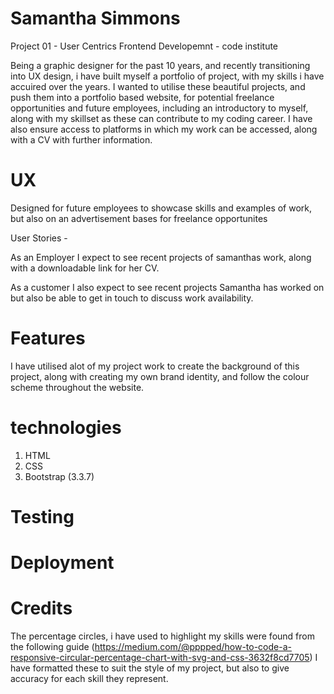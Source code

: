
# Samantha Simmons

Project 01 - User Centrics Frontend Developemnt - code institute

Being a graphic designer for the past 10 years, and recently transitioning into UX design, i have built myself a portfolio of project, with my skills i have accuired over the years. I wanted to utilise these beautiful projects, and push them into a portfolio based website, for potential freelance opportunities and future employees, including an introductory to myself, along with my skillset as these can contribute to my coding career. I have also ensure access to platforms in which my work can be accessed, along with a CV with further information.

# UX

Designed for future employees to showcase skills and examples of work, but also on an advertisement bases for freelance opportunites

User Stories - 

As an Employer I expect to see recent projects of samanthas work, along with a downloadable link for her CV.

As a customer I also expect to see recent projects Samantha has worked on but also be able to get in touch to discuss work availability.


# Features
I have utilised alot of my project work to create the background of this project, along with creating my own brand identity, and follow the colour scheme throughout the website.

# technologies
1. HTML
2. CSS
3. Bootstrap (3.3.7)

# Testing

# Deployment

# Credits

The percentage circles, i have used to highlight my skills were found from the following guide 
(https://medium.com/@pppped/how-to-code-a-responsive-circular-percentage-chart-with-svg-and-css-3632f8cd7705) I have formatted these to suit the style of my project, but also to give accuracy for each skill they represent.